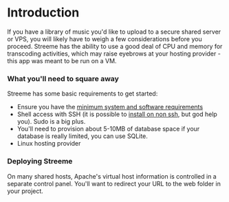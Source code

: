 # Introduction #

If you have a library of music you'd like to upload to a secure shared server or VPS, you will likely have to weigh a few considerations before you proceed. Streeme has the ability to use a good deal of CPU and memory for transcoding activities, which may raise eyebrows at your hosting provider - this app was meant to be run on a VM.

### What you'll need to square away ###

Streeme has some basic requirements to get started:
  * Ensure you have the [minimum system and software requirements](StreemeMinimumRequirements.md)
  * Shell access with SSH (it is possible to [install on non ssh](http://trac.symfony-project.org/wiki/InstallingSymfonyOnSharedHostNoSsh), but god help you). Sudo is a big plus.
  * You'll need to provision about 5-10MB of database space if your database is really limited, you can use SQLite.
  * Linux hosting provider

### Deploying Streeme ###
On many shared hosts, Apache's virtual host information is controlled in a separate control panel. You'll want to redirect your URL to the web folder in your project.